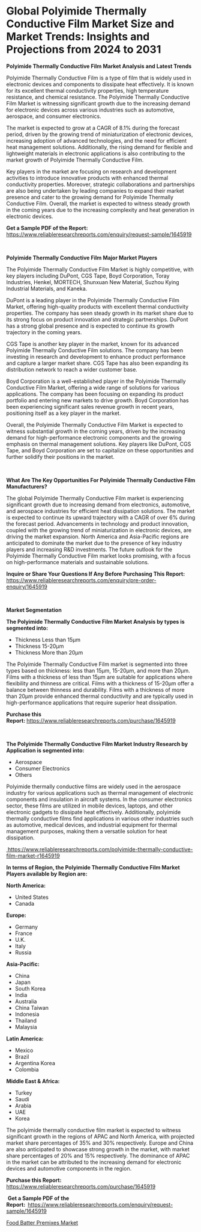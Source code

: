 <p><h1>Global Polyimide Thermally Conductive Film Market Size and Market Trends: Insights and Projections from 2024 to 2031</h1></p><p><strong>Polyimide Thermally Conductive Film Market Analysis and Latest Trends</strong></p>
<p><p>Polyimide Thermally Conductive Film is a type of film that is widely used in electronic devices and components to dissipate heat effectively. It is known for its excellent thermal conductivity properties, high temperature resistance, and chemical resistance. The Polyimide Thermally Conductive Film Market is witnessing significant growth due to the increasing demand for electronic devices across various industries such as automotive, aerospace, and consumer electronics.</p><p>The market is expected to grow at a CAGR of 8.1% during the forecast period, driven by the growing trend of miniaturization of electronic devices, increasing adoption of advanced technologies, and the need for efficient heat management solutions. Additionally, the rising demand for flexible and lightweight materials in electronic applications is also contributing to the market growth of Polyimide Thermally Conductive Film.</p><p>Key players in the market are focusing on research and development activities to introduce innovative products with enhanced thermal conductivity properties. Moreover, strategic collaborations and partnerships are also being undertaken by leading companies to expand their market presence and cater to the growing demand for Polyimide Thermally Conductive Film. Overall, the market is expected to witness steady growth in the coming years due to the increasing complexity and heat generation in electronic devices.</p></p>
<p><strong>Get a Sample PDF of the Report:&nbsp;</strong> <a href="https://www.reliableresearchreports.com/enquiry/request-sample/1645919">https://www.reliableresearchreports.com/enquiry/request-sample/1645919</a></p>
<p>&nbsp;</p>
<p><strong>Polyimide Thermally Conductive Film Major Market Players</strong></p>
<p><p>The Polyimide Thermally Conductive Film Market is highly competitive, with key players including DuPont, CGS Tape, Boyd Corporation, Toray Industries, Henkel, MORTECH, Shunxuan New Material, Suzhou Kying Industrial Materials, and Kaneka.</p><p>DuPont is a leading player in the Polyimide Thermally Conductive Film Market, offering high-quality products with excellent thermal conductivity properties. The company has seen steady growth in its market share due to its strong focus on product innovation and strategic partnerships. DuPont has a strong global presence and is expected to continue its growth trajectory in the coming years.</p><p>CGS Tape is another key player in the market, known for its advanced Polyimide Thermally Conductive Film solutions. The company has been investing in research and development to enhance product performance and capture a larger market share. CGS Tape has also been expanding its distribution network to reach a wider customer base.</p><p>Boyd Corporation is a well-established player in the Polyimide Thermally Conductive Film Market, offering a wide range of solutions for various applications. The company has been focusing on expanding its product portfolio and entering new markets to drive growth. Boyd Corporation has been experiencing significant sales revenue growth in recent years, positioning itself as a key player in the market.</p><p>Overall, the Polyimide Thermally Conductive Film Market is expected to witness substantial growth in the coming years, driven by the increasing demand for high-performance electronic components and the growing emphasis on thermal management solutions. Key players like DuPont, CGS Tape, and Boyd Corporation are set to capitalize on these opportunities and further solidify their positions in the market.</p></p>
<p>&nbsp;</p>
<p><strong>What Are The Key Opportunities For Polyimide Thermally Conductive Film Manufacturers?</strong></p>
<p><p>The global Polyimide Thermally Conductive Film market is experiencing significant growth due to increasing demand from electronics, automotive, and aerospace industries for efficient heat dissipation solutions. The market is expected to continue its upward trajectory with a CAGR of over 6% during the forecast period. Advancements in technology and product innovation, coupled with the growing trend of miniaturization in electronic devices, are driving the market expansion. North America and Asia-Pacific regions are anticipated to dominate the market due to the presence of key industry players and increasing R&D investments. The future outlook for the Polyimide Thermally Conductive Film market looks promising, with a focus on high-performance materials and sustainable solutions.</p></p>
<p><strong>Inquire or Share Your Questions If Any Before Purchasing This Report:</strong> <a href="https://www.reliableresearchreports.com/enquiry/pre-order-enquiry/1645919">https://www.reliableresearchreports.com/enquiry/pre-order-enquiry/1645919</a></p>
<p>&nbsp;</p>
<p><strong>Market Segmentation</strong></p>
<p><strong>The Polyimide Thermally Conductive Film Market Analysis by types is segmented into:</strong></p>
<p><ul><li>Thickness Less than 15μm</li><li>Thickness 15-20μm</li><li>Thickness More than 20μm</li></ul></p>
<p><p>The Polyimide Thermally Conductive Film market is segmented into three types based on thickness: less than 15μm, 15-20μm, and more than 20μm. Films with a thickness of less than 15μm are suitable for applications where flexibility and thinness are critical. Films with a thickness of 15-20μm offer a balance between thinness and durability. Films with a thickness of more than 20μm provide enhanced thermal conductivity and are typically used in high-performance applications that require superior heat dissipation.</p></p>
<p><strong>Purchase this Report:&nbsp;</strong><a href="https://www.reliableresearchreports.com/purchase/1645919">https://www.reliableresearchreports.com/purchase/1645919</a></p>
<p>&nbsp;</p>
<p><strong>The Polyimide Thermally Conductive Film Market Industry Research by Application is segmented into:</strong></p>
<p><ul><li>Aerospace</li><li>Consumer Electronics</li><li>Others</li></ul></p>
<p><p>Polyimide thermally conductive films are widely used in the aerospace industry for various applications such as thermal management of electronic components and insulation in aircraft systems. In the consumer electronics sector, these films are utilized in mobile devices, laptops, and other electronic gadgets to dissipate heat effectively. Additionally, polyimide thermally conductive films find applications in various other industries such as automotive, medical devices, and industrial equipment for thermal management purposes, making them a versatile solution for heat dissipation.</p></p>
<p><a href="https://www.reliableresearchreports.com/polyimide-thermally-conductive-film-market-r1645919">&nbsp;https://www.reliableresearchreports.com/polyimide-thermally-conductive-film-market-r1645919</a></p>
<p><strong>In terms of Region, the Polyimide Thermally Conductive Film Market Players available by Region are:</strong></p>
<p>
    <p> <strong> North America: </strong>
        <ul>
            <li>United States</li>
            <li>Canada</li>
        </ul>
        </p> 
    <p> <strong> Europe: </strong>
        <ul>
            <li>Germany</li>
            <li>France</li>
            <li>U.K.</li>
            <li>Italy</li>
            <li>Russia</li>
        </ul>
        </p> 
    <p> <strong> Asia-Pacific: </strong>
        <ul>
            <li>China</li>
            <li>Japan</li>
            <li>South Korea</li>
            <li>India</li>
            <li>Australia</li>
            <li>China Taiwan</li>
            <li>Indonesia</li>
            <li>Thailand</li>
            <li>Malaysia</li>
        </ul>
        </p> 
    <p> <strong> Latin America: </strong>
        <ul>
            <li>Mexico</li>
            <li>Brazil</li>
            <li>Argentina Korea</li>
            <li>Colombia</li>
        </ul>
        </p> 
    <p> <strong> Middle East & Africa: </strong>
        <ul>
            <li>Turkey</li>
            <li>Saudi</li>
            <li>Arabia</li>
            <li>UAE</li>
            <li>Korea</li>
        </ul>
    </p>
    </p>
<p><p>The polyimide thermally conductive film market is expected to witness significant growth in the regions of APAC and North America, with projected market share percentages of 35% and 30% respectively. Europe and China are also anticipated to showcase strong growth in the market, with market share percentages of 20% and 15% respectively. The dominance of APAC in the market can be attributed to the increasing demand for electronic devices and automotive components in the region.</p></p>
<p><strong>Purchase this Report: </strong><a href="https://www.reliableresearchreports.com/purchase/1645919">https://www.reliableresearchreports.com/purchase/1645919</a></p>
<p>&nbsp;<strong>Get a Sample PDF of the Report:&nbsp;&nbsp;</strong><a href="https://www.reliableresearchreports.com/enquiry/request-sample/1645919">https://www.reliableresearchreports.com/enquiry/request-sample/1645919</a></p>
<p><strong></strong></p>
<p><p><a href="https://issuu.com/reportprime-2/docs/food-batter-premixes-market-size-2030.pptx">Food Batter Premixes Market</a></p></p>